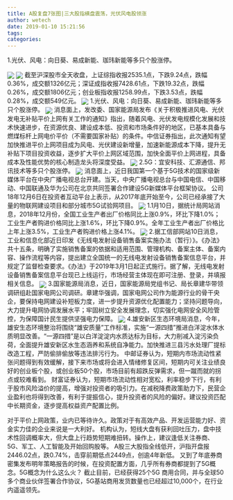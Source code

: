 ```yaml
---
title: A股复盘7张图|三大股指横盘震荡，光伏风电股领涨
author: wetech
date: 2019-01-10 15:21:56
tags: 
categories: 
---
```

1.光伏、风电：向日葵、易成新能、珈玮新能等多只个股涨停。
<!-- more -->
<img align="center" border="0" src="https://imgcdn.yicai.com/uppics/images/2019/01/7a0aa2d300bcbc6091156ffec5f8c140.jpg" />
<img align="center" border="0" src="https://imgcdn.yicai.com/uppics/images/2019/01/e157178acd898eb8e3eb65664042d672.jpg" />
截至沪深股市全天收盘，上证综指收报2535.1点，下跌9.24点，跌幅0.36%，成交额1326亿元；深证成指收报7428.61点，下跌19.32点，跌幅0.26%，成交额1806亿元；创业板指收报1258.99点，下跌3.53点，跌幅0.28%，成交额549亿元。
<img align="center" border="0" src="https://imgcdn.yicai.com/uppics/images/2019/01/b40220cd8bc5a638ec65978097bb0ee2.jpg" />
1.光伏、风电：向日葵、易成新能、珈玮新能等多只个股涨停。
<img align="center" border="0" src="https://imgcdn.yicai.com/uppics/images/2019/01/4ecc96a6aa0e8a90d4b87636daee16e6.jpg" />
消息面上，发改委、国家能源局发布《关于积极推进风电、光伏发电无补贴平价上网有关工作的通知》指出，随着风电、光伏发电规模化发展和技术快速进步，在资源优良、建设成本低、投资和市场条件好的地区，已基本具备与燃煤标杆上网电价平价（不需要国家补贴）的条件。中信证券指出，此次通知有望加快推进平价上网项目成为风电、光伏建设新增量，加速新能源成本下降，提升无补贴下项目投资收益，逐步扩大平价上网区域范围，加快全面平价上网进程，具备成本及性能优势的核心制造龙头将深度受益。
<img align="center" border="0" src="https://imgcdn.yicai.com/uppics/images/2019/01/2ddf5bce5dd00e25f8314cde8ab22768.jpg" />
2.5G：宜安科技、汇源通信、邦讯技术等多只个股涨停。
<img align="center" border="0" src="https://imgcdn.yicai.com/uppics/images/2019/01/e452cab51a5e197b029f3b475e4cba7c.jpg" />
消息面上，近日我国第一个基于5G技术的国家级新媒体平台在中央广播电视总台开建。当天，中央广播电视总台与中国电信、中国移动、中国联通及华为公司在北京共同签署合作建设5G新媒体平台框架协议。 公司18年12月6日在投资者互动平台上表示，从2017年底开始至今，公司已经承接了大量的物联网建设项目和部分城市5G试验网项目。
<img align="center" border="0" src="https://imgcdn.yicai.com/uppics/images/2019/01/c27d1220584a3798ecd50bc6fc2e5399.jpg" />
1.1月10日，据统计局网站消息，2018年12月份，全国工业生产者出厂价格同比上涨0.9%，环比下降1.0%；工业生产者购进价格同比上涨1.6%，环比下降0.9%。全年工业生产者出厂价格比上年上涨3.5%，工业生产者购进价格上涨4.1%。
<img align="center" border="0" src="https://imgcdn.yicai.com/uppics/images/2019/01/928f325083a843e221829b63076f5d0a.jpg" />
2.据工信部网站10日消息，工业和信息化部近日印发《无线电发射设备销售备案实施办法（暂行）》。《办法》共十五条，明确了实施销售备案的依据和适用范围、管理机构、备案主体、备案内容、操作流程等内容，提出建立全国统一的无线电发射设备销售备案信息平台，并规定了监督检查要求。《办法》于2019年3月1日起正式施行。据了解，无线电发射设备销售备案信息平台现已上线运行，市场经营主体现在即可注册、登录，并填报相关信息。
<img align="center" border="0" src="https://imgcdn.yicai.com/uppics/images/2019/01/b36de7fd5ddc3d33532b7602f982b840.jpg" />
3.国家能源局消息，近日，国家能源局党组书记、局长章建华带领调研组赴国家电网公司调研。章建华强调，国家电网公司作为能源行业的骨干央企，要保持电网建设补短板力度，进一步提升资源优化配置能力；坚持问题导向，大力提升电网协调发展水平；牢固树立安全发展理念，切实强化电网安全风险管控，为保障国计民生提供坚强电力保障。
<img align="center" border="0" src="https://imgcdn.yicai.com/uppics/images/2019/01/4d0bbd33dbc1303d2686bf78daa21308.jpg" />
4.雄安新区生态环境局消息，今年，雄安生态环境整治将围绕“雄安质量”工作标准，实施“一源四措”推进白洋淀水体水质明显改善。“一源四措”是以白洋淀淀内水质达标为目标，大力削减入淀污染负荷，全面提升雄安新区水生态涵养和系统自净能力。加快推进三县污水处理厂提标改造工程，严防偷排偷放等违法排污行为。
中邮证券认为，短期内市场流动性紧张问题得到有效缓解，接下来市场或将会进入情绪修复区间，短期内可关注业绩良好的创业板个股，或创业板50个股，市场目前有超跌反弹需求，但一蹴而就的拐点或较难看到。
财富证券认为，短期市场流动性相对宽松，利率稳步下行，有利于股市风险溢价的提高，增强对投资者的吸引力。在减税降费政策助力下，民营企业盈利也将得到改善，有利于提振信心，提升投资者的风险的偏好。建议投资匹配中长期资金，逐步提高权益资产配置比例。
 
 
对于平价上网政策，业内已等待许久。政策对于有高效产品、开发运营能力好、资金实力佳的企业来说是一大利好。
机构认为，短线大盘有获利回吐压力，盘中技术性回调概率大，但大盘上行趋势短期难扭转。操作上，建议逢低关注券商、5G、军工、人工智能及开始回购股等。
A股三大股指全线低开，沪指开盘报2446.02点，跌0.74%，击穿前期低点2449点，创逾4年新低。
又到了年底券商密集发布明年策略报告的时候，在投资配置方面，几乎所有券商都提到了5G概念。5G概念为什么这么火？
截止目前，已经获得25个5G 商用合同，并与全球50多个商业伙伴签署合作协议，5G基站商用发货数量也已经超过10,000个，在行业内遥遥领先。
